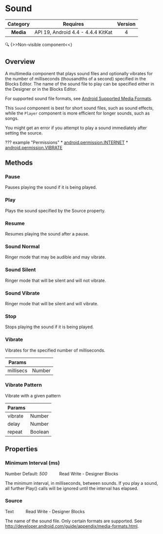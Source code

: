 # Sound

| Category | Requires | Version |
|:--------:|:-------:|:--------:|
|**Media**|<span class="chip chip-any">API 19, Android 4.4 - 4.4.4 KitKat</span>|<span class="chip chip-number">4</span>|

:mag: {>>Non-visible component<<}

## Overview

A multimedia component that plays sound files and optionally vibrates for the number of milliseconds (thousandths of a second) specified in the Blocks Editor. The name of the sound file to play can be specified either in the Designer or in the Blocks Editor.

 

For supported sound file formats, see <a href="http://developer.android.com/guide/appendix/media-formats.html" target="_blank">Android Supported Media Formats</a>.

This `` Sound `` component is best for short sound files, such as sound effects, while the `` Player `` component is more efficient for longer sounds, such as songs.

You might get an error if you attempt to play a sound immediately after setting the source.

??? example "Permissions"
    * [android.permission.INTERNET](https://developer.android.com/reference/android/Manifest.permission.html#INTERNET)
    * [android.permission.VIBRATE](https://developer.android.com/reference/android/Manifest.permission.html#VIBRATE)


## Methods

### Pause

Pauses playing the sound if it is being played.

<div class="block" ai2-block="method" not-rendered="true" value="%7B%22componentName%22:%20%22Sound%22,%20%22name%22:%20%22Pause%22,%20%22output%22:%20false,%20%22params%22:%20%5B%5D%7D"></div>


### Play

Plays the sound specified by the Source property.

<div class="block" ai2-block="method" not-rendered="true" value="%7B%22componentName%22:%20%22Sound%22,%20%22name%22:%20%22Play%22,%20%22output%22:%20false,%20%22params%22:%20%5B%5D%7D"></div>


### Resume

Resumes playing the sound after a pause.

<div class="block" ai2-block="method" not-rendered="true" value="%7B%22componentName%22:%20%22Sound%22,%20%22name%22:%20%22Resume%22,%20%22output%22:%20false,%20%22params%22:%20%5B%5D%7D"></div>


### Sound Normal

Ringer mode that may be audible and may vibrate.

<div class="block" ai2-block="method" not-rendered="true" value="%7B%22componentName%22:%20%22Sound%22,%20%22name%22:%20%22Sound%20Normal%22,%20%22output%22:%20false,%20%22params%22:%20%5B%5D%7D"></div>


### Sound Silent

Ringer mode that will be silent and will not vibrate.

<div class="block" ai2-block="method" not-rendered="true" value="%7B%22componentName%22:%20%22Sound%22,%20%22name%22:%20%22Sound%20Silent%22,%20%22output%22:%20false,%20%22params%22:%20%5B%5D%7D"></div>


### Sound Vibrate

Ringer mode that will be silent and will vibrate.

<div class="block" ai2-block="method" not-rendered="true" value="%7B%22componentName%22:%20%22Sound%22,%20%22name%22:%20%22Sound%20Vibrate%22,%20%22output%22:%20false,%20%22params%22:%20%5B%5D%7D"></div>


### Stop

Stops playing the sound if it is being played.

<div class="block" ai2-block="method" not-rendered="true" value="%7B%22componentName%22:%20%22Sound%22,%20%22name%22:%20%22Stop%22,%20%22output%22:%20false,%20%22params%22:%20%5B%5D%7D"></div>


### Vibrate

Vibrates for the specified number of milliseconds.

<div class="block" ai2-block="method" not-rendered="true" value="%7B%22componentName%22:%20%22Sound%22,%20%22name%22:%20%22Vibrate%22,%20%22output%22:%20false,%20%22params%22:%20%5B%22millisecs%22%5D%7D"></div>


| Params | []() |
|--------|------|
|millisecs|<span class="chip chip-number">Number</span>|


### Vibrate Pattern

Vibrate with a given pattern

<div class="block" ai2-block="method" not-rendered="true" value="%7B%22componentName%22:%20%22Sound%22,%20%22name%22:%20%22Vibrate%20Pattern%22,%20%22output%22:%20false,%20%22params%22:%20%5B%22vibrate%22,%20%22delay%22,%20%22repeat%22%5D%7D"></div>


| Params | []() |
|--------|------|
|vibrate|<span class="chip chip-number">Number</span>|
|delay|<span class="chip chip-number">Number</span>|
|repeat|<span class="chip chip-boolean">Boolean</span>|


## Properties

### Minimum Interval (ms)

<span class="chip chip-number">Number</span><span style="user-select: none;">&nbsp;</span><span class="chip chip-number">Default: <i>500</i></span><span style="user-select: none;">&nbsp;&nbsp;&nbsp;&nbsp;&nbsp;&nbsp;&nbsp;&nbsp;&nbsp;&nbsp;</span><span class="chip chip-rw">Read</span><span style="user-select: none;">&nbsp;</span><span class="chip chip-rw">Write</span><span style="user-select: none;">&nbsp;</span>-<span style="user-select: none;">&nbsp;</span><span class="chip chip-bd">Designer</span><span style="user-select: none;">&nbsp;</span><span class="chip chip-bd">Blocks</span><span style="user-select: none;">&nbsp;</span>

The minimum interval, in milliseconds, between sounds. If you play a sound, all further Play() calls will be ignored until the interval has elapsed.

<div class="block" ai2-block="property" not-rendered="true" value="%7B%22componentName%22:%20%22Sound%22,%20%22name%22:%20%22Minimum%20Interval%20(ms)%22,%20%22getter%22:%20true%7D"></div>
<div class="block" ai2-block="property" not-rendered="true" value="%7B%22componentName%22:%20%22Sound%22,%20%22name%22:%20%22Minimum%20Interval%20(ms)%22,%20%22getter%22:%20false%7D"></div>


### Source

<span class="chip chip-text">Text</span><span style="user-select: none;">&nbsp;&nbsp;&nbsp;&nbsp;&nbsp;&nbsp;&nbsp;&nbsp;&nbsp;&nbsp;</span><span class="chip chip-rw">Read</span><span style="user-select: none;">&nbsp;</span><span class="chip chip-rw">Write</span><span style="user-select: none;">&nbsp;</span>-<span style="user-select: none;">&nbsp;</span><span class="chip chip-bd">Designer</span><span style="user-select: none;">&nbsp;</span><span class="chip chip-bd">Blocks</span><span style="user-select: none;">&nbsp;</span>

The name of the sound file. Only certain formats are supported. See http://developer.android.com/guide/appendix/media-formats.html.

<div class="block" ai2-block="property" not-rendered="true" value="%7B%22componentName%22:%20%22Sound%22,%20%22name%22:%20%22Source%22,%20%22getter%22:%20true%7D"></div>
<div class="block" ai2-block="property" not-rendered="true" value="%7B%22componentName%22:%20%22Sound%22,%20%22name%22:%20%22Source%22,%20%22getter%22:%20false%7D"></div>

